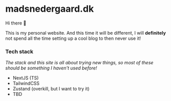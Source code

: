 # madsnedergaard.dk

Hi there 👋

This is my personal website. And this time it will be different, I will **definitely** not spend all the time setting up a cool blog to then never use it!

### Tech stack

_The stack and this site is all about trying new things, so most of these should be something I haven't used before!_

- NextJS (TS)
- TailwindCSS
- Zustand (overkill, but I want to try it)
- TBD
